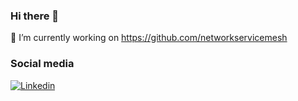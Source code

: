 ### Hi there 👋

🔭 I’m currently working on https://github.com/networkservicemesh 

### Social media

[![Linkedin](https://raster.shields.io/badge/in-blue)](https://www.linkedin.com/in/denis-tingajkin-192569165/)


<!--
**denis-tingajkin/denis-tingajkin** is a ✨ _special_ ✨ repository because its `README.md` (this file) appears on your GitHub profile.

Here are some ideas to get you started:

- 🔭 I’m currently working on ...
- 🌱 I’m currently learning ...
- 👯 I’m looking to collaborate on ...
- 🤔 I’m looking for help with ...
- 💬 Ask me about ...
- 📫 How to reach me: ...
- 😄 Pronouns: ...
- ⚡ Fun fact: ...
-->
